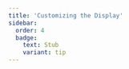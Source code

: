 ```yaml
---
title: 'Customizing the Display'
sidebar:
  order: 4
  badge:
    text: Stub
    variant: tip
---
```


 